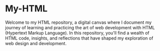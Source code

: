 # My-HTML
Welcome to my HTML repository, a digital canvas where I document my journey of learning and practicing the art of web development with HTML (Hypertext Markup Language). In this repository, you'll find a wealth of HTML code, insights, and reflections that have shaped my exploration of web design and development.
